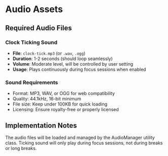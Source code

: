 # Audio Assets

## Required Audio Files

### Clock Ticking Sound
- **File**: `clock-tick.mp3` (or `.wav`, `.ogg`)
- **Duration**: 1-2 seconds (should loop seamlessly)
- **Volume**: Moderate level, will be controlled by user setting
- **Usage**: Plays continuously during focus sessions when enabled

### Sound Requirements
- Format: MP3, WAV, or OGG for web compatibility
- Quality: 44.1kHz, 16-bit minimum
- File size: Keep under 100KB for quick loading
- Licensing: Ensure royalty-free or properly licensed

## Implementation Notes
The audio files will be loaded and managed by the AudioManager utility class.
Ticking sound will only play during focus sessions, not during breaks or long breaks.
